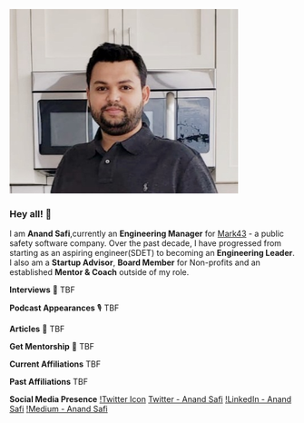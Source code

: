 ![Header](https://github.com/anandsafi/anandsafi/blob/main/Anand%20Photo.jpg "Header")

### Hey all! 👋
I am **Anand Safi**,currently an **Engineering Manager** for [Mark43](https://www.mark43.com) - a public safety software company. Over the past decade, I have progressed from starting as an aspiring engineer(SDET) to becoming an **Engineering Leader**. I also am a **Startup Advisor**, **Board Member** for Non-profits and an established **Mentor & Coach** outside of my role. 

**Interviews** 🎤
TBF

**Podcast Appearances** 🎙️
TBF

**Articles** 📝
TBF

**Get Mentorship** 🤝
TBF 

**Current Affiliations**
TBF

**Past Affiliations**
TBF

**Social Media Presence**
[!Twitter Icon](https://github.com/anandsafi/anandsafi/blob/main/twitter%20icon.jpg "Twitter Icon") [Twitter - Anand Safi](https://twitter.com/anandsafi)
[!](https://github.com/anandsafi/anandsafi/blob/main/linkedin%20icon.jpg)[LinkedIn - Anand Safi](https://www.linkedin.com/in/anandsafi/)
[!](https://github.com/anandsafi/anandsafi/blob/main/medium%20icon.jpg)[Medium - Anand Safi](https://anandsafi.medium.com)

<!--
**anandsafi/anandsafi** is a ✨ _special_ ✨ repository because its `README.md` (this file) appears on your GitHub profile.

Here are some ideas to get you started:

- 🔭 I’m currently working on ...
- 🌱 I’m currently learning ...
- 👯 I’m looking to collaborate on ...
- 🤔 I’m looking for help with ...
- 💬 Ask me about ...
- 📫 How to reach me: ...
- 😄 Pronouns: ...
- ⚡ Fun fact: ...
-->





